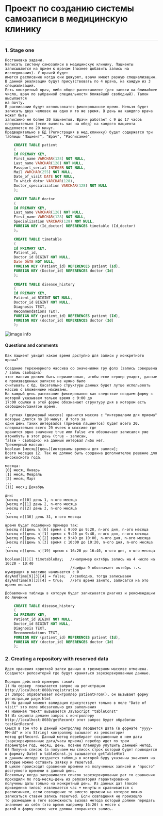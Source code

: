 # Проект по созданию системы самозаписи в медицинскую клинику
_____________________________________________________________
### 1. Stage one
	Постановка задачи.
	Написать систему самозаписи в медицинскую клинику. Пациенты записываются на прием к врачам (познее добавить запись на исследования). У врачей будет 
	имется расписание когда они дежурят, врачи имеют разную специализацию. В данной реализации будут присутствовать по 4 врача, на каждую из 3 специализаций.
	Есть конкретный врач, либо общее расписаниеие (для записи на ближайшее число, врач по выбранной специальности ближайший свободный). Талон высылается
	на почту.
	В расписании будут использоватся фиксированное время. Нельзя будет записать двух человек на одно и то же время. В день на каждлго врача может быть 
	записанно не более 20 пациентов. Врачи работают с 9 до 17 часов следовательно (если вычесть час на обед) на каждого пациента выделяется по 20 минут. 
	Предварительно в БД (Регистрация в мед.клинику) будет содержатся три таблицы "Пациент", "Врач", "Расписание".
```sql
	CREATE TABLE patient
	(
	Id PRIMARY KEY,
	First_name VARCHAR(128) NOT NULL,
	Last_name VARCHAR(128) NOT NULL,
	Passport_serial INTEGER NOT NULL,
	Mail VARCHAR(255) NOT NULL,
	Date_of_visit DATE NOT NULL,
	To_which_dotor VARCHAR(128),
	Doctor_specialization VARCHAR(128) NOT NULL
	);

	CREATE TABLE doctor
	(
	Id PRIMARY KEY,
	Last_name VARCHAR(128) NOT NULL,
	First_name VARCHAR(128) NOT NULL,
	Specialization VARCHAR(128) NOT NULL,
	FOREIGN KEY (Id_doctor) REFERENCES timetable (Id_doctor)
	);

	CREATE TABLE timetable
	(
	Id PRIMARY KEY,
	Patient_id,				
	Doctor_id BIGINT NOT NULL,
	Date DATE NOT NULL,
	FOREIGN KEY (Patient_id) REFERENCES patient (Id),
	FOREIGN KEY (Doctor_id) REFERENCES doctor (Id)
	);
	
	CREATE TABLE disease_history
	(
	Id PRIMARY KEY,
	Patient_id BIGINT NOT NULL,
	Doctor_id BIGINT NOT NULL,
	Diagnosis TEXT,
	Recommendations TEXT,
	FOREIGN KEY (patient_id) REFERENCES patient (Id),
	FOREIGN KEY (doctor_id) REFERENCES doctor (Id)
	);
```

![image info](./Schema/pictures/schema.png)

#### Questions and comments 
	Как пациент увидит какое время доступно для записи у конкретного врача?
	
	Создание терехмерного массива со значениями тру фолз (запись совершена / запиь свободна)
	этот массив должен быть сериализован, чтобы если сервер упадет, данные о произведенных записях не нужно было 
	считывать с бд. Касательно структуры данных будет лутше использовть массив с вложенными масивами.
	На каждый день расписание фиксированно как следствие создаем форму в которой указываем только время с 9:00 до 
	17:00 ссылки в этой форме обозначают структуру дня в котором есть свободное/занятое время.
	
	В сутках (двумерный массив) хранится массив с "интервалами для приема" которые длятся по 20 минут. И того за 
	один день таких интервалов (приемов пациентов) будет всего 20. следовательно всего 20 ячеек в массиве где
	хранится одно значение true или false что обозначает записался уже ктонибуть в этот день (true - записан, 
	false - свободно) на данный интервал либо нет.
	Трехмерный массив:
	boolean [месяц][день][интервалы времени для записи];
	Всего месецев 12. Так же должно быть созданна дополнителое решение для високосного года.
	
	месяца:
	[0] месяц Январь
	[1] месяц Февраль
	[2] месяц Март
	...
	[11] месяц Декабрь
	
	дни:
	[месяц n][0] день 1, n-ого месяца
	[месяц n][1] день 2, n-ого месяца
	[месяц n][2] день 3, n-ого месяца
	...
	[месяц n][30] день 31, n-ого месяца
	
	время будет поделенно примеро так:
	[месяц n][день n][0] время с 9:00 до 9:20, n-ого дня, n-ого месяца
	[месяц n][день n][1] время с 9:20 до 9:40, n-ого дня, n-ого месяца
	[месяц n][день n][2] время с 9:40 до 10:00, n-ого дня, n-ого месяца
	[месяц n][день n][3] время с 10:00 до 10:20, n-ого дня, n-ого месяца
	...
	[месяц n][день n][19] время с 16:20 до 16:40, n-ого дня, n-ого месяца
	
	boolean[][][] timetableDay;   //например октябрь запись на 4 число на 10:20 - 10:40
								  //цифра 9 обозначает октябрь т.к. нумерация в массиве начинается с 0
	dayAndTime[9][3][4] = false;  //свободно, тогда записываем
	dayAndTime[9][3][4] = true;   //это время занято, записатся на это время нельзя
	
	Добавление таблицы в которую будет записыватся диагноз и рекомендации по лечению
```sql
	CREATE TABLE disease_history
	(
	Id PRIMARY KEY,
	Patient_id BIGINT NOT NULL,
	Doctor_id BIGINT NOT NULL,
	Diagnosis TEXT,
	Recommendations TEXT,
	FOREIGN KEY (patient_id) REFERENCES patient (Id),
	FOREIGN KEY (doctor_id) REFERENCES doctor (Id)
	);
```
### 2. Creating a repository with reserved data
	Идея хранения короткой запси данных в трехмерном массиве отменена.
	Создается репозиторий где будут храниться зарезервированные данные.
	
	Порядок действий примерно такой: 
	1) На сервер  посылается запрос на регистрацию http://localhost:8080/registration
	2) Запрос обрабатывает контроллер patientFrom(), он вызывает форму регистрации page.html
	3) На данный момент валидация присутствует только в поле "Date of visit" это поле обезательно для заполнения
	4) Нажимая "Next" вызывается JavaScript "tableConst" 
	5) Из скрипта делаем запрос с контроллеру http://localhost:8080/getRecord/ этот запрос будет обработан testGetRecord
	Смысл в том что в данный контроллер пердается дата (в формате "yyyy-MM-dd" и это String) контроллер вызывает из репозитория
	метод getRecord. Данный метод перебирает сохраненные в нем даты (зарезервированные даты/часы приема) перебор идет по трем
	параметрам год, месяц, день. Познее планирую улутшить данныей метод.
	6) Получив список (а получаем мы список строк который будет приводится к формату Date) в tableConst.js вызывается getTableHtml
	в данном методе создается таблица в которой буду указанны значения на которые можно оставить заявку и reserved. 
	В цикле происходит сравнение времени из полученных записей и "просто" доступного времени в данный день.
	Поскольку когда запрашивался список зарезервированых дат то сравнения проходили по год-месяц-день из репозитория гарантированно
	получены даты только на конкретный день. Из данных дат (после приведения типов) извлекается час + минуты и сравнивается с 
	расписанием, если совпадение то вместо времени на которое можно записаться ставим запись reserved. Если совпадения не произошло
	то размещаем в теге возможность вызова метода который должен передать значение из себя (это время например 16:20) в месте с 
	датой в форму после чего должна сохранятся запись.
	